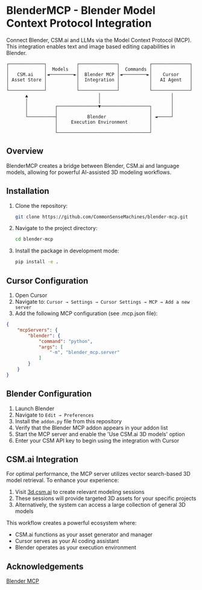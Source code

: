 # BlenderMCP - Blender Model Context Protocol Integration

Connect Blender, CSM.ai and LLMs via the Model Context Protocol (MCP). This integration enables text and image based editing capabilities in Blender.

```
┌─────────────┐           ┌──────────────┐           ┌──────────────┐
│             │  Models   │              │  Commands │              │
│   CSM.ai    │◄─────────►│  Blender MCP │◄─────────►│    Cursor    │
│ Asset Store │           │  Integration │           │   AI Agent   │
│             │           │              │           │              │
└─────────────┘           └──────────────┘           └──────────────┘
       ▲                          │                          │
       │                          │                          │
       │          ┌───────────────▼──────────────────┐       │
       │          │                                  │       │
       └──────────┤           Blender                │ ◄─────┘
                  │     Execution Environment        │
                  │                                  │
                  └──────────────────────────────────┘
```

## Overview

BlenderMCP creates a bridge between Blender, CSM.ai and language models, allowing for powerful AI-assisted 3D modeling workflows.

## Installation

1. Clone the repository:
   ```bash
   git clone https://github.com/CommonSenseMachines/blender-mcp.git
   ```

2. Navigate to the project directory:
   ```bash
   cd blender-mcp
   ```

3. Install the package in development mode:
   ```bash
   pip install -e .
   ```

## Cursor Configuration

1. Open Cursor
2. Navigate to: `Cursor → Settings → Cursor Settings → MCP → Add a new server`
3. Add the following MCP configuration (see .mcp.json file):

```json
{
    "mcpServers": {
        "blender": {
            "command": "python",
            "args": [
                "-m", "blender_mcp.server"
            ]
        }
    }
}
```

## Blender Configuration

1. Launch Blender
2. Navigate to `Edit → Preferences`
3. Install the `addon.py` file from this repository
4. Verify that the Blender MCP addon appears in your addon list
5. Start the MCP server and enable the 'Use CSM.ai 3D models' option
6. Enter your CSM API key to begin using the integration with Cursor

## CSM.ai Integration

For optimal performance, the MCP server utilizes vector search-based 3D model retrieval. To enhance your experience:

1. Visit [3d.csm.ai](https://3d.csm.ai) to create relevant modeling sessions
2. These sessions will provide targeted 3D assets for your specific projects
3. Alternatively, the system can access a large collection of general 3D models

This workflow creates a powerful ecosystem where:
- CSM.ai functions as your asset generator and manager
- Cursor serves as your AI coding assistant
- Blender operates as your execution environment


## Acknowledgements

[Blender MCP](https://github.com/sponsors/ahujasid)
